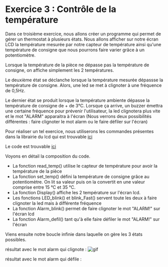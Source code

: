 # Exercice 3 : Contrôle de la température
Dans ce troisième exercice, nous allons créer un programme qui permet de gérer un thermostat à plusieurs états. Nous allons afficher sur notre écran LCD la température mesurée par notre capteur de température ainsi qu'une température de consigne que nous pourrons faire varier grâce à un potentiomètre. 

Lorsque la température de la pièce ne dépasse pas la température de consigne, on affiche simplement les 2 températures. 

Le deuxième état se déclanche lorsque la température mesurée dépassse la température de consigne. Alors, une led se met à clignoter à une fréquence de 0,5Hz. 

Le dernier état se produit lorsque la température ambiente dépasse la température de consigne de + de 3°C.
Lorsque ça arrive, un buzzer émettra une certaine fréquence pour prévenir l'utilisateur, la led clignotera plus vite et le mot "ALARM" apparaitra à l'écran (Nous verrons deux possibilités différentes : faire clignoter le mot alarm ou le faire défiler sur l'écran)

Pour réaliser un tel exercice, nous utiliserons les commandes présentes dans la librairie du lcd qui est trouvable [ici](https://github.com/HEPL-Dosogne/smartcities/blob/main/LCD/LCD1602)

Le code est trouvable [ici](https://github.com/HEPL-Dosogne/smartcities/blob/main/sensors/TempControl)

Voyons en détail la composition du code.
- La fonction read_temp() utilise le capteur de température pour avoir la température de la pièce
- La fonction set_temp() défini la température de consigne grâce au potentiomètre. On lit sa valeur puis on la convertit en une valeur comprise entre 15 °C et 35 °C.
- La fonction Display() affiche les 2 température sur l'écran lcd.
- Les fonctions LED_blink() et blink_Fast() servent toute les deux à faire clignoter la led mais à différente fréquence
- La fonction Alarm_blink() permet de faire clignoter le mot "ALARM!" sur l'écran lcd
- La fonction Alarm_defil() tant qu'à elle faire défiler le mot "ALARM!" sur l'écran

Viens ensuite notre boucle infinie dans laquelle on gère les 3 états possibles.

résultat avec le mot alarm qui clignote :
![gif](https://github.com/HEPL-Dosogne/smartcities/blob/main/sensors/Temp_sensor_blink.gif)

résultat avec le mot alarm qui défile :



